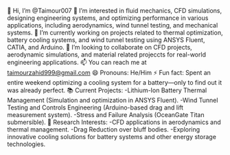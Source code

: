 👋 Hi, I’m @Taimour007
👀 I’m interested in fluid mechanics, CFD simulations, designing engineering systems, and optimizing performance in various applications, including aerodynamics, wind tunnel testing, and mechanical systems.
🌱 I’m currently working on projects related to thermal optimization, battery cooling systems, and wind tunnel testing using ANSYS Fluent, CATIA, and Arduino.
💞️ I’m looking to collaborate on CFD projects, aerodynamic simulations, and material related projeccts for real-world engineering applications.
📫 You can reach me at taimourzahid999@gmail.com
😄 Pronouns: He/Him
⚡ Fun fact: Spent an entire weekend optimizing a cooling system for a battery—only to find out it was already perfect.
📚 Current Projects:
-Lithium-Ion Battery Thermal Management (Simulation and optimization in ANSYS Fluent).
-Wind Tunnel Testing and Controls Engineering (Arduino-based drag and lift measurement system).
-Stress and Failure Analysis (OceanGate Titan submersible).
🔭 Research Interests:
-CFD applications in aerodynamics and thermal management.
-Drag Reduction over bluff bodies.
-Exploring innovative cooling solutions for battery systems and other energy storage technologies.

<!---
Taimour007/Taimour007 is a ✨ special ✨ repository because its `README.md` (this file) appears on your GitHub profile.
You can click the Preview link to take a look at your changes.
--->
